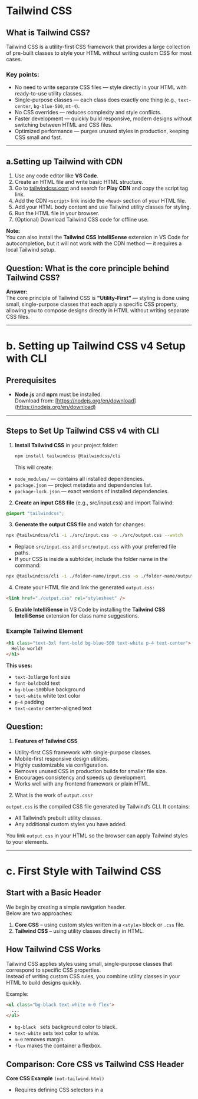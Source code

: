 # Tailwind CSS

## What is Tailwind CSS?

Tailwind CSS is a utility-first CSS framework that provides a large collection of pre-built classes to style your HTML without writing custom CSS for most cases.

### Key points:

- No need to write separate CSS files — style directly in your HTML with ready-to-use utility classes.
- Single-purpose classes — each class does exactly one thing (e.g., `text-center`, `bg-blue-500`, `mt-4`).
- No CSS overrides — reduces complexity and style conflicts.
- Faster development — quickly build responsive, modern designs without switching between HTML and CSS files.
- Optimized performance — purges unused styles in production, keeping CSS small and fast.

---

## a.Setting up Tailwind with CDN

1. Use any code editor like **VS Code**.
2. Create an HTML file and write basic HTML structure.
3. Go to [tailwindcss.com](https://tailwindcss.com/) and search for **Play CDN** and copy the script tag link.
4. Add the CDN `<script>` link inside the `<head>` section of your HTML file.
5. Add your HTML body content and use Tailwind utility classes for styling.
6. Run the HTML file in your browser.
7. (Optional) Download Tailwind CSS code for offline use.

**Note:**  
You can also install the **Tailwind CSS IntelliSense** extension in VS Code for autocompletion, but it will not work with the CDN method — it requires a local Tailwind setup.

## Question: What is the core principle behind Tailwind CSS?

**Answer:**  
The core principle of Tailwind CSS is **"Utility-First"** — styling is done using small, single-purpose classes that each apply a specific CSS property, allowing you to compose designs directly in HTML without writing separate CSS files.

---

# b. Setting up Tailwind CSS v4 Setup with CLI

## Prerequisites

- **Node.js** and **npm** must be installed.  
  Download from: [https://nodejs.org/en/download](https://nodejs.org/en/download)

---

## Steps to Set Up Tailwind CSS v4 with CLI

1. **Install Tailwind CSS** in your project folder:
   ```bash
   npm install tailwindcss @tailwindcss/cli
   ```
   This will create:

- `node_modules/` — contains all installed dependencies.
- `package.json` — project metadata and dependencies list.
- `package-lock.json` — exact versions of installed dependencies.

2. **Create an input CSS file** (e.g., src/input.css) and import Tailwind:

```css
@import "tailwindcss";
```

3. **Generate the output CSS file** and watch for changes:

```bash
npx @tailwindcss/cli -i ./src/input.css -o ./src/output.css --watch
```

- Replace `src/input.css` and `src/output.css` with your preferred file paths.
- If your CSS is inside a subfolder, include the folder name in the command:

```bash
npx @tailwindcss/cli -i ./folder-name/input.css -o ./folder-name/output.css --watch
```

4. Create your HTML file and link the generated `output.css:`

```html
<link href="./output.css" rel="stylesheet" />
```

5. **Enable IntelliSense** in VS Code by installing the **Tailwind CSS IntelliSense** extension for class name suggestions.

### Example Tailwind Element

```html
<h1 class="text-3xl font-bold bg-blue-500 text-white p-4 text-center">
  Hello world!
</h1>
```

**This uses:**

- `text-3xl`large font size
- `font-bold`bold text
- `bg-blue-500`blue background
- `text-white` white text color
- `p-4` padding
- `text-center` center-aligned text

## Question:

1. **Features of Tailwind CSS**

- Utility-first CSS framework with single-purpose classes.
- Mobile-first responsive design utilities.
- Highly customizable via configuration.
- Removes unused CSS in production builds for smaller file size.
- Encourages consistency and speeds up development.
- Works well with any frontend framework or plain HTML.

2. What is the work of `output.css?`

`output.css` is the compiled CSS file generated by Tailwind’s CLI.
It contains:

- All Tailwind’s prebuilt utility classes.
- Any additional custom styles you have added.

You link `output.css` in your HTML so the browser can apply Tailwind styles to your elements.

---

# c. First Style with Tailwind CSS

## Start with a Basic Header

We begin by creating a simple navigation header.  
Below are two approaches:

1. **Core CSS** – using custom styles written in a `<style>` block or `.css` file.
2. **Tailwind CSS** – using utility classes directly in HTML.

## How Tailwind CSS Works

Tailwind CSS applies styles using small, single-purpose classes that correspond to specific CSS properties.  
Instead of writing custom CSS rules, you combine utility classes in your HTML to build designs quickly.

Example:

```html
<ul class="bg-black text-white m-0 flex">
  ...
</ul>
```

- `bg-black ` sets background color to black.
- `text-white` sets text color to white.
- `m-0` removes margin.
- `flex` makes the container a flexbox.

## Comparison: Core CSS vs Tailwind CSS Header

**Core CSS Example** `(not-tailwind.html)`

- Requires defining CSS selectors in a <style> block or .css file.
- Styles are written once and applied to matching elements.
- Hover effects require writing separate CSS rules.

**Tailwind CSS Example** (`index.html`)

- No separate CSS file needed for basic styling.
- Styles are applied directly using Tailwind utility classes.
- Hover effects are applied using `hover:` prefix (e.g., `hover:bg-zinc-800`).
- Child styling can be applied using arbitrary variants like `[&>*]:flex`.

**Testing the Header**

- Open `not-tailwind.html` in the browser to see the plain CSS version.
- Open `index.html` to see the Tailwind CSS version.
- Resize the browser or inspect elements to understand how classes apply styles instantly.

## Questions

**How many pixels are in 1rem?**

By default in most browsers,` 1rem = 16px`.
This value is based on the root (`<html>`) font size, which can be changed via CSS.

**How to apply style to a child element in Tailwind CSS?**

You can use arbitrary variants with the [`&>*`] syntax.

**Example:**

```html
<ul class="[&>*]:flex">
  <li>Item 1</li>
  <li>Item 2</li>
</ul>
```

This applies `display: flex` to `all direct children` of the `<ul>` element.

---

# d.Working with Colors in Tailwind CSS

## Apply Colors in HTML

Tailwind CSS provides utility classes to quickly apply colors to different parts of your HTML:

- **Text color** → `text-{color}-{shade}`
- **Background color** → `bg-{color}-{shade}`
- **Border color** → `border-{color}-{shade}`
- **Outline color** → `outline-{color}-{shade}`

Example:

```html
<p class="text-blue-500">This is blue text.</p>
<p class="bg-red-500">This has a red background.</p>
<p class="border-green-500 border-2">This has a green border.</p>
<p class="outline-yellow-500 outline-2">This has a yellow outline.</p>
```

**How Many Colors Does Tailwind Support by Default?**

- Tailwind includes a **default color palette** with common colors like `red`, `blue`, `green`, `yellow`, `gray`, `purple`, `pink`, `indigo`, `teal`, etc.
- Each color typically has a shade range from `50` (lightest) to `950` (darkest).
- Example: `bg-blue-50`, `bg-blue-500`, `bg-blue-950`.

**Shade Ranges**
The numeric scale represents lightness to darkness:

- 50 → very light
- 100 → lighter
- 500 → default / mid
- 900 → very dark
- 950 → darkest (available for some colors)

**How to Remember Color Utilities**

- Text color: text-{color}-{shade}
- Background color: bg-{color}-{shade}
- Border color: border-{color}-{shade}
- Outline color: outline-{color}-{shade}

## Question

**Which colors do not have shades in Tailwind?**

`white` and `black` do not have shade variations.
They are simply used as `text-white`, `bg-white`, `text-black`, `bg-black`, etc.

**How to apply color to underline in Tailwind CSS?**

You can use the `underline` class along with `decoration-{color}-{shade}` to color the underline.

**example**

```html
<h1 class="underline decoration-red-500">Underlined Red Text</h1>
```

## This applies a red underline to the text.

# Margin and Padding in Tailwind CSS

## Applying Margin and Padding

### 1. All Sides

- `m-{n}` → applies margin on all sides
- `p-{n}` → applies padding on all sides

Example:

```html
<div class="m-6 p-10">...</div>
```

### 2. Vertical and Horizontal

- `mx-{n}` → margin on left & right
- `px-{n} `→ padding on left & right
- `my-{n}` → margin on top & bottom
- `py-{n}` → padding on top & bottom

**Example:**

```html
<div class="mx-6 px-10">...</div>
<div class="my-6 py-8">...</div>
```

### 3. Single Side

- `mt-{n} / pt-{n}` → top
- `mr-{n} / pr-{n}` → right
- `mb-{n} / pb-{n}` → bottom
- `ml-{n} / pl-{n}` → left

**Example:**

```html
<div class="mt-8 pt-8">...</div>
<div class="ml-8 pl-8">...</div>
```

### 4. Span with Margin & Padding

- Inline `<span>` does not respect top/bottom margin and padding (because it’s inline by default).
- Use `block` or `inline-block` to make them work.

**Example:**

```html
<span class="block mt-6 pt-6">Block span</span>
<span class="inline-block mt-6 pt-6">Inline-block span</span>
```

### 5. 1px Margin and Padding

Tailwind uses a scale (multiples of `0.25rem = 4px`).
To apply exact `1px`, use arbitrary values:

**Example:**

```html
<div class="m-[1px] p-[1px]">...</div>
```

### 6. Tailwind v3 vs v4

- v3 → only predefined spacing classes (`m-24`, then next is `m-28`)
- v4 → supports arbitrary step values like `m-25`, `p-25,` or custom px values (`m-[18px]`).

**Example:**

```html
<div class="m-25 p-25">Works in v4</div>
```

### Quick Reference: Spacing Scale

- `1 = 0.25rem = 4px`
- `2 = 0.5rem = 8px`
- `3 = 0.75rem = 12px`
- `4 = 1rem = 16px`
- `5 = 1.25rem = 20px`
- `6 = 1.5rem = 24px`
- ... continues up to `96 = 24rem = 384px`

## Questions

**How to apply 1px margin and padding?**
Use `m-[1px]` and `p-[1px]`.

**Difference between Tailwind 3 and 4?**

- Tailwind 3 - only fixed spacing scale.
- Tailwind 4 - allows arbitrary values (`m-25`, `m-[18px]`, etc.).

---
